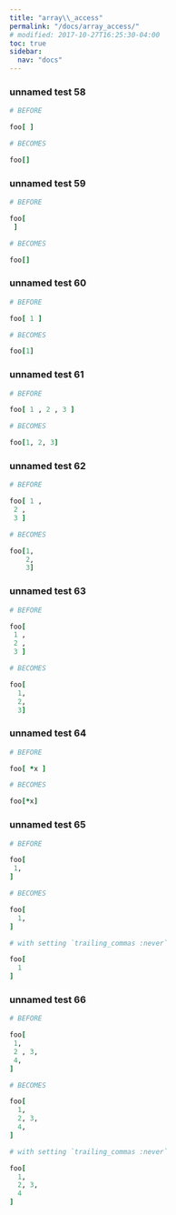 ```yaml
---
title: "array\\_access"
permalink: "/docs/array_access/"
# modified: 2017-10-27T16:25:30-04:00
toc: true
sidebar:
  nav: "docs"
---
```

### unnamed test 58
```ruby
# BEFORE

foo[ ]

```
```ruby
# BECOMES

foo[]

```
### unnamed test 59
```ruby
# BEFORE

foo[
 ]

```
```ruby
# BECOMES

foo[]

```
### unnamed test 60
```ruby
# BEFORE

foo[ 1 ]

```
```ruby
# BECOMES

foo[1]

```
### unnamed test 61
```ruby
# BEFORE

foo[ 1 , 2 , 3 ]

```
```ruby
# BECOMES

foo[1, 2, 3]

```
### unnamed test 62
```ruby
# BEFORE

foo[ 1 ,
 2 ,
 3 ]

```
```ruby
# BECOMES

foo[1,
    2,
    3]

```
### unnamed test 63
```ruby
# BEFORE

foo[
 1 ,
 2 ,
 3 ]

```
```ruby
# BECOMES

foo[
  1,
  2,
  3]

```
### unnamed test 64
```ruby
# BEFORE

foo[ *x ]

```
```ruby
# BECOMES

foo[*x]

```
### unnamed test 65
```ruby
# BEFORE

foo[
 1,
]

```
```ruby
# BECOMES

foo[
  1,
]

```
```ruby
# with setting `trailing_commas :never`

foo[
  1
]
```
### unnamed test 66
```ruby
# BEFORE

foo[
 1,
 2 , 3,
 4,
]

```
```ruby
# BECOMES

foo[
  1,
  2, 3,
  4,
]
```
```ruby
# with setting `trailing_commas :never`

foo[
  1,
  2, 3,
  4
]
```

